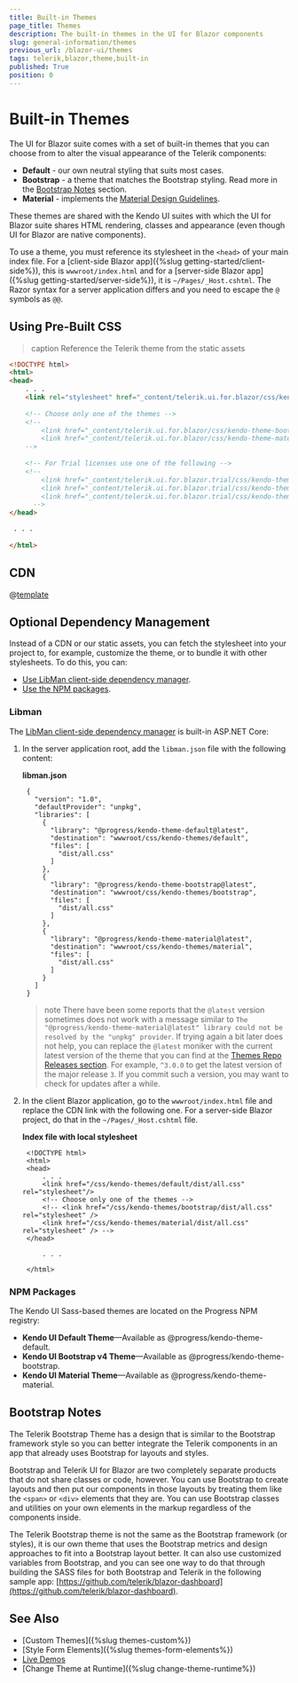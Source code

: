 ```yaml
---
title: Built-in Themes
page_title: Themes
description: The built-in themes in the UI for Blazor components
slug: general-information/themes
previous_url: /blazor-ui/themes
tags: telerik,blazor,theme,built-in
published: True
position: 0
---
```


# Built-in Themes

The UI for Blazor suite comes with a set of built-in themes that you can choose from to alter the visual appearance of the Telerik components:

* **Default** - our own neutral styling that suits most cases.
* **Bootstrap** - a theme that matches the Bootstrap styling. Read more in the [Bootstrap Notes](#bootstrap-notes) section.
* **Material** - implements the [Material Design Guidelines](https://material.io/design/).

These themes are shared with the Kendo UI suites with which the UI for Blazor suite shares HTML rendering, classes and appearance (even though UI for Blazor are native components).

To use a theme, you must reference its stylesheet in the `<head>` of your main index file. For a [client-side Blazor app]({%slug getting-started/client-side%}), this is `wwwroot/index.html` and for a [server-side Blazor app]({%slug getting-started/server-side%}), it is `~/Pages/_Host.cshtml`. The Razor syntax for a server application differs and you need to escape the `@` symbols as `@@`.

## Using Pre-Built CSS

>caption Reference the Telerik theme from the static assets

````HTML
<!DOCTYPE html>
<html>
<head>
    . . .
    <link rel="stylesheet" href="_content/telerik.ui.for.blazor/css/kendo-theme-default/all.css" />
    
    <!-- Choose only one of the themes -->
    <!-- 
        <link href="_content/telerik.ui.for.blazor/css/kendo-theme-bootstrap/all.css" rel="stylesheet" />
        <link href="_content/telerik.ui.for.blazor/css/kendo-theme-material/all.css" rel="stylesheet" />
    -->
    
    <!-- For Trial licenses use one of the following -->
    <!--
        <link href="_content/telerik.ui.for.blazor.trial/css/kendo-theme-default/all.css" rel="stylesheet" />
        <link href="_content/telerik.ui.for.blazor.trial/css/kendo-theme-bootstrap/all.css" rel="stylesheet" />
        <link href="_content/telerik.ui.for.blazor.trial/css/kendo-theme-material/all.css" rel="stylesheet" />
      -->
</head>

 . . .
 
</html>
````


## CDN

@[template](/_contentTemplates/common/general-info.md#cdn)


## Optional Dependency Management

Instead of a CDN or our static assets, you can fetch the stylesheet into your project to, for example, customize the theme, or to bundle it with other stylesheets. To do this, you can:

* [Use LibMan client-side dependency manager](#libman).
* [Use the NPM packages](#npm-packages).

### Libman
The [LibMan client-side dependency manager](https://docs.microsoft.com/en-us/aspnet/core/client-side/libman/?view=aspnetcore-2.2) is built-in ASP.NET Core:

1. In the server application root, add the `libman.json` file with the following content:

    **libman.json**

        {
          "version": "1.0",
          "defaultProvider": "unpkg",
          "libraries": [
            {
              "library": "@progress/kendo-theme-default@latest",
              "destination": "wwwroot/css/kendo-themes/default",
              "files": [
                "dist/all.css"
              ]
            },
            {
              "library": "@progress/kendo-theme-bootstrap@latest",
              "destination": "wwwroot/css/kendo-themes/bootstrap",
              "files": [
                "dist/all.css"
              ]
            },
            {
              "library": "@progress/kendo-theme-material@latest",
              "destination": "wwwroot/css/kendo-themes/material",
              "files": [
                "dist/all.css"
              ]
            }
          ]
        }
        
        
    >note There have been some reports that the `@latest` version sometimes does not work with a message similar to `The "@progress/kendo-theme-material@latest" library could not be resolved by the "unpkg" provider`. If trying again a bit later does not help, you can replace the `@latest` moniker with the current latest version of the theme that you can find at the [Themes Repo Releases section](https://github.com/telerik/kendo-themes/releases). For example, `^3.0.0` to get the latest version of the major release `3`. If you commit such a version, you may want to check for updates after a while.

1. In the client Blazor application, go to the `wwwroot/index.html` file and replace the CDN link with the following one. For a server-side Blazor project, do that in the `~/Pages/_Host.cshtml` file.

    **Index file with local stylesheet**
    
        <!DOCTYPE html>
        <html>
        <head>
            . . .
            <link href="/css/kendo-themes/default/dist/all.css" rel="stylesheet"/>
            <!-- Choose only one of the themes -->
            <!-- <link href="/css/kendo-themes/bootstrap/dist/all.css" rel="stylesheet" />
            <link href="/css/kendo-themes/material/dist/all.css" rel="stylesheet" /> -->
        </head>
        
            . . .
            
        </html>

### NPM Packages

The Kendo UI Sass-based themes are located on the Progress NPM registry:

* **Kendo UI Default Theme**&mdash;Available as @progress/kendo-theme-default.
* **Kendo UI Bootstrap v4 Theme**&mdash;Available as @progress/kendo-theme-bootstrap.
* **Kendo UI Material Theme**&mdash;Available as @progress/kendo-theme-material.

## Bootstrap Notes

The Telerik Bootstrap Theme has a design that is similar to the Bootstrap framework style so you can better integrate the Telerik components in an app that already uses Bootstrap for layouts and styles.

Bootstrap and Telerik UI for Blazor are two completely separate products that do not share classes or code, however. You can use Bootstrap to create layouts and then put our components in those layouts by treating them like the `<span>` or `<div>` elements that they are. You can use Bootstrap classes and utilities on your own elements in the markup regardless of the components inside.

The Telerik Bootstrap theme is not the same as the Bootstrap framework (or styles), it is our own theme that uses the Bootstrap metrics and design approaches to fit into a Bootstrap layout better. It can also use customized variables from Bootstrap, and you can see one way to do that through building the SASS files for both Bootstrap and Telerik in the following sample app: [https://github.com/telerik/blazor-dashboard](https://github.com/telerik/blazor-dashboard).

## See Also

  * [Custom Themes]({%slug themes-custom%})
  * [Style Form Elements]({%slug themes-form-elements%})
  * [Live Demos](https://demos.telerik.com/blazor-ui/)
  * [Change Theme at Runtime]({%slug change-theme-runtime%})
